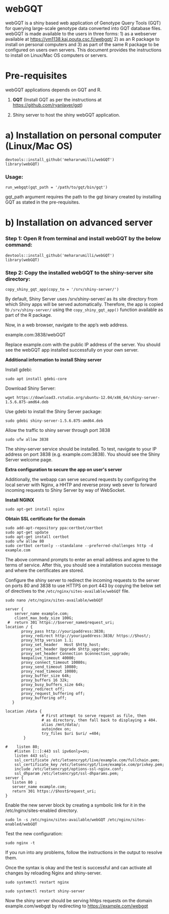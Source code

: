 # webGQT

webGQT is a shiny based web application of Genotype Query Tools (GQT) for querying large-scale genotype data converted into GQT database files. webGQT is made available to the users in three forms: 1) as a webserver available at https://vm1138.kaj.pouta.csc.fi/webgqt/ 2) as an R package to install on personal computers and 3) as part of the same R package to be configured on users own servers. This document provides the instructions to install on Linux/Mac OS computers or servers.


# Pre-requisites

webGQT applications depends on GQT and R.

1. **GQT** (Install GQT as per the instructions at https://github.com/ryanlayer/gqt)

2. Shiny server to host the shiny webGQT application.



# a) Installation on personal computer (Linux/Mac OS)

```
devtools::install_github('mehararumilli/webGQT')
library(webGQT)
```

### Usage:

```
run_webgqt(gqt_path = '/path/to/gqt/bin/gqt')
```
gqt_path argument requires the path to the gqt binary created by installing GQT as stated in the pre-requisites.

# b) Installation on advanced server

### Step 1: Open R from terminal and install webGQT by the below command:

```
devtools::install_github('mehararumilli/webGQT')
library(webGQT)
```

### Step 2: Copy the installed webGQT to the shiny-server site directory:

```
copy_shiny_gqt_app(copy_to = '/srv/shiny-server/')
```

By default, Shiny Server uses /srv/shiny-server/ as its site directory from which Shiny apps will be served automatically. Therefore, the app is copied to `/srv/shiny-server/` using the `copy_shiny_gqt_app()`  function available as part of the R package.

Now, in a web browser, navigate to the app’s web address. 

example.com:3838/webGQT

Replace example.com with the public IP address of the server. You should see the webGQT app installed successfully on your own server.


**Additional information to install Shiny server**

Install gdebi:
```
sudo apt install gdebi-core
```

Download Shiny Server:

```
wget https://download3.rstudio.org/ubuntu-12.04/x86_64/shiny-server-1.5.6.875-amd64.deb
```

Use gdebi to install the Shiny Server package:

```
sudo gdebi shiny-server-1.5.6.875-amd64.deb
```

Allow the traffic to shiny server through port 3838
 
 ```
 sudo ufw allow 3838
 ```
The shiny-server service should be installed. To test, navigate to your IP address on port 3838 (e.g. example.com:3838). You should see the Shiny Server welcome page.


**Extra configuration to secure the app on user's server**

Additionally, the webapp can serve secured requests by configuring the local server with Nginx, a HHTP and reverse proxy web sever to forward incoming requests to Shiny Server by way of WebSocket.

**Install NGINX**

```sudo apt-get update
sudo apt-get install nginx
```

**Obtain SSL certificate for the domain**

```
sudo add-apt-repository ppa:certbot/certbot
sudo apt-get update
sudo apt-get install certbot
sudo ufw allow 80
sudo certbot certonly --standalone --preferred-challenges http -d example.com
```

The above command prompts to enter an email address and agree to the terms of service. After this, you should see a installation success message and where the certificates are stored.

Configure the shiny server to redirect the incoming requests to the server on ports 80 and 3838  to use HTTPS on port 443 by copying the below set of directives to the `/etc/nginx/sites-available/webGQT` file.

```
sudo nano /etc/nginx/sites-available/webGQT
```

```
server {
    server_name example.com;
    client_max_body_size 100G;
 #  return 301 https://$server_name$request_uri;
location / {
       proxy_pass http://youripaddress:3838;
       proxy_redirect http://youripaddress:3838/ https://$host/;
       proxy_http_version 1.1;
       proxy_set_header   Host $http_host;      
       proxy_set_header Upgrade $http_upgrade;
       proxy_set_header Connection $connection_upgrade;
       keepalive_timeout 40000;
       proxy_connect_timeout 10080s;
       proxy_send_timeout 10080;
       proxy_read_timeout 10080;
       proxy_buffer_size 64k;
       proxy_buffers 16 32k;
       proxy_busy_buffers_size 64k;
       proxy_redirect off;
       proxy_request_buffering off;
       proxy_buffering off;
   }

location /data {
                # First attempt to serve request as file, then
                # as directory, then fall back to displaying a 404.
                alias /mnt/data/;
                autoindex on;
                try_files $uri $uri/ =404;
        }

#    listen 80;
    #listen [::]:443 ssl ipv6only=on;
    listen 443 ssl;
    ssl_certificate /etc/letsencrypt/live/example.com/fullchain.pem;
    ssl_certificate_key /etc/letsencrypt/live/example.com/privkey.pem;
    include /etc/letsencrypt/options-ssl-nginx.conf;
    ssl_dhparam /etc/letsencrypt/ssl-dhparams.pem;
server {
   listen 80 ;
   server_name example.com;
   return 301 https://$host$request_uri;
}
```

Enable the new server block by creating a symbolic link for it in the /etc/nginx/sites-enabled directory.

```
sudo ln -s /etc/nginx/sites-available/webGQT /etc/nginx/sites-enabled/webGQT
```

Test the new configuration:

```
sudo nginx -t
```

If you run into any problems, follow the instructions in the output to resolve them.

Once the syntax is okay and the test is successful and can activate all changes by reloading Nginx and shiny-server.

```
sudo systemctl restart nginx

sudo systemctl restart shiny-server
```

Now the shiny server should be serving hhtps requests on the domain example.com/webgqt by redirecting to https://example.com/webgqt


